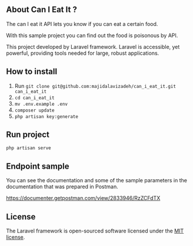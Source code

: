 
## About Can I Eat It ?

The can I eat it API lets you know if you can eat a certain food. 

With this sample project you can find out the food is poisonous by API.

This project developed by Laravel framework. Laravel is accessible, yet powerful, providing tools needed for large, robust applications.

## How to install
1. Run `git clone git@github.com:majidalavizadeh/can_i_eat_it.git can_i_eat_it`
2. `cd can_i_eat_it`
3. `mv .env.example .env`
4. `composer update`
5. `php artisan key:generate`

## Run project
 `php artisan serve`
 
## Endpoint sample 
You can see the documentation and some of the sample parameters in the documentation that was prepared in Postman.

https://documenter.getpostman.com/view/2833946/RzZCFdTX

## License
The Laravel framework is open-sourced software licensed under the [MIT license](https://opensource.org/licenses/MIT).
